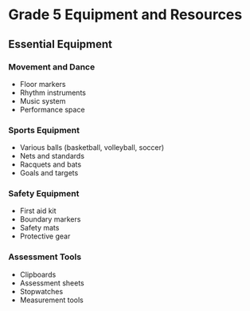# Grade 5 Equipment and Resources

## Essential Equipment

### Movement and Dance
- Floor markers
- Rhythm instruments
- Music system
- Performance space

### Sports Equipment
- Various balls (basketball, volleyball, soccer)
- Nets and standards
- Racquets and bats
- Goals and targets

### Safety Equipment
- First aid kit
- Boundary markers
- Safety mats
- Protective gear

### Assessment Tools
- Clipboards
- Assessment sheets
- Stopwatches
- Measurement tools